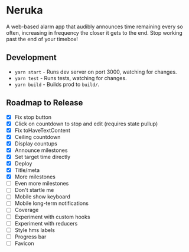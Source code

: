 # Neruka

A web-based alarm app that audibly announces time remaining every so often, increasing in frequency the closer it gets to the end. Stop working past the end of your timebox!

## Development

- `yarn start` - Runs dev server on port 3000, watching for changes.
- `yarn test` - Runs tests, watching for changes.
- `yarn build` - Builds prod to `build/`.

## Roadmap to Release

- [x] Fix stop button
- [x] Click on countdown to stop and edit (requires state pullup)
- [x] Fix toHaveTextContent
- [x] Ceiling countdown
- [x] Display countups
- [x] Announce milestones
- [x] Set target time directly
- [x] Deploy
- [x] Title/meta
- [x] More milestones
- [ ] Even more milestones
- [ ] Don't startle me
- [ ] Mobile show keyboard
- [ ] Mobile long-term notifications
- [ ] Coverage
- [ ] Experiment with custom hooks
- [ ] Experiment with reducers
- [ ] Style hms labels
- [ ] Progress bar
- [ ] Favicon
